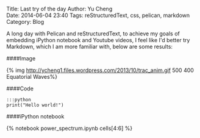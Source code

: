 Title: Last try of the day
Author:      Yu Cheng  
Date:        2014-06-04 23:40
Tags: reStructuredText, css, pelican, markdown
Category: Blog

A long day with Pelican and reStructuredText, to achieve my goals of embedding iPython notebook and Youtube videos, I feel like I'd better try Markdown, which I am more familiar with, below are some results:


####Image

{% img http://ycheng1.files.wordpress.com/2013/10/trac_anim.gif 500 400 Equatorial Waves%}


####Code

    :::python
    print("Hello world!")


####iPython notebook

{% notebook power_spectrum.ipynb cells[4:6] %}
